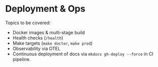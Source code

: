 # Deployment & Ops

Topics to be covered:
* Docker images & multi-stage build
* Health checks (`/health`)
* Make targets (`make doctor`, `make prod`)
* Observability via OTEL
* Continuous deployment of docs via `mkdocs gh-deploy --force` in CI pipeline. 